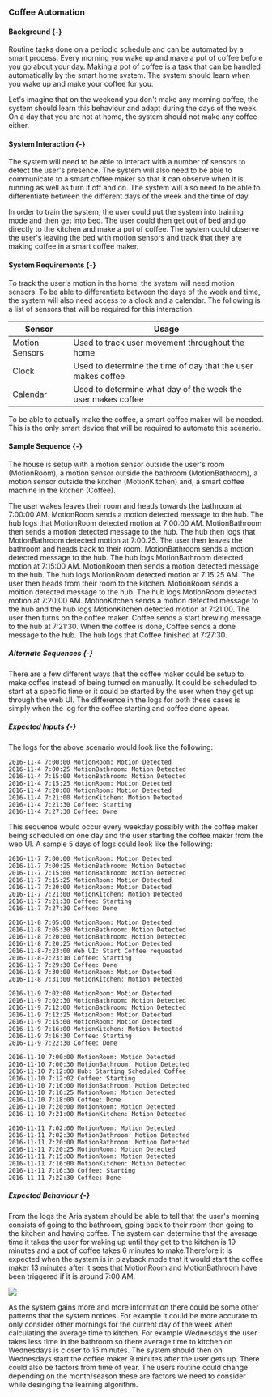 ### Coffee Automation

#### Background {-}

Routine tasks done on a periodic schedule and can be automated by a smart process. Every morning
you wake up and make a pot of coffee before you go about your day. Making a pot of coffee is a
task that can be handled automatically by the smart home system. The system should learn when
you wake up and make your coffee for you.

Let's imagine that on the weekend you don't make any morning coffee, the system should learn this
behaviour and adapt during the days of the week. On a day that you are not at home, the system
should not make any coffee either.

#### System Interaction {-}

The system will need to be able to interact with a number of sensors to detect the user's
presence. The system will also need to be able to communicate to a smart coffee maker so that it
can observe when it is running as well as turn it off and on. The system will also need to be
able to differentiate between the different days of the week and the time of day.

In order to train the system, the user could put the system into training mode and then get
into bed. The user could then get out of bed and go directly to the kitchen and make a pot
of coffee. The system could observe the user's leaving the bed with motion sensors and track
that they are making coffee in a smart coffee maker.

####  System Requirements {-}

To track the user's motion in the home, the system will need motion sensors. To be able to
differentiate between the days of the week and time, the system will also need access to a
clock and a calendar. The following is a list of sensors that will be required for this
interaction.

| Sensor         | Usage                                                        |
| -------------- | ------------------------------------------------------------ |
| Motion Sensors | Used to track user movement throughout the home              |
| Clock          | Used to determine the time of day that the user makes coffee |
| Calendar       | Used to determine what day of the week the user makes coffee |

To be able to actually make the coffee, a smart coffee maker will be needed. This is the only
smart device that will be required to automate this scenario.

#### Sample Sequence {-}

The house is setup with a motion sensor outside the user's room (MotionRoom), a motion sensor 
outside the bathroom (MotionBathroom), a motion sensor outside the kitchen (MotionKitchen) 
and, a smart coffee machine in the kitchen (Coffee). 

The user wakes leaves their room and heads towards the bathroom at 7:00:00 AM. 
MotionRoom sends a motion detected message to the hub. The hub logs that MotionRoom detected 
motion at 7:00:00 AM. MotionBathroom then sends a motion detected message to the hub. The 
hub then logs that MotionBathroom detected motion at 7:00:25. The user then leaves the bathroom
and heads back to their room. MotionBathroom sends a motion detected message to the hub. The
hub logs MotionBathroom detected motion at 7:15:00 AM. MotionRoom then sends a motion detected
message to the hub. The hub logs MotionRoom detected motion at 7:15:25 AM. The user then heads
from their room to the kitchen. MotionRoom sends a moition detected message to the hub. The hub 
logs MotionRoom detected motion at 7:20:00 AM. MotionKitchen sends a motion detected message to the
hub and the hub logs MotionKitchen detected motion at 7:21:00. The user then turns on the 
coffee maker. Coffee sends a start brewing message to the hub at 7:21:30. When the coffee is done,
Coffee sends a done message to the hub. The hub logs that Coffee finished at 7:27:30. 
 

##### Alternate Sequences {-}

There are a few different ways that the coffee maker could be setup to make coffee instead of 
being turned on manually. It could be scheduled to start at a specific time or it could be started
by the user when they get up through the web UI. The difference in the logs for both these cases
is simply when the log for the coffee starting and coffee done apear. 

##### Expected Inputs {-}

The logs for the above scenario would look like the following:

```
2016-11-4 7:00:00 MotionRoom: Motion Detected
2016-11-4 7:00:25 MotionBathroom: Motion Detected
2016-11-4 7:15:00 MotionBathroom: Motion Detected
2016-11-4 7:15:25 MotionRoom: Motion Detected
2016-11-4 7:20:00 MotionRoom: Motion Detected
2016-11-4 7:21:00 MotionKitchen: Motion Detected
2016-11-4 7:21:30 Coffee: Starting
2016-11-4 7:27:30 Coffee: Done
```

This sequence would occur every weekday possibly with the coffee maker being scheduled on one day
and the user starting the coffee maker from the web UI. A sample 5 days of logs could look like the 
following:

```
2016-11-7 7:00:00 MotionRoom: Motion Detected
2016-11-7 7:00:25 MotionBathroom: Motion Detected
2016-11-7 7:15:00 MotionBathroom: Motion Detected
2016-11-7 7:15:25 MotionRoom: Motion Detected
2016-11-7 7:20:00 MotionRoom: Motion Detected
2016-11-7 7:21:00 MotionKitchen: Motion Detected
2016-11-7 7:21:30 Coffee: Starting
2016-11-7 7:27:30 Coffee: Done

2016-11-8 7:05:00 MotionRoom: Motion Detected
2016-11-8 7:05:30 MotionBathroom: Motion Detected
2016-11-8 7:20:00 MotionBathroom: Motion Detected
2016-11-8 7:20:25 MotionRoom: Motion Detected
2016-11-8-7:23:00 Web UI: Start Coffee requested
2016-11-8-7:23:10 Coffee: Starting
2016-11-7 7:29:30 Coffee: Done
2016-11-8 7:30:00 MotionRoom: Motion Detected
2016-11-8 7:31:00 MotionKitchen: Motion Detected

2016-11-9 7:02:00 MotionRoom: Motion Detected
2016-11-9 7:02:30 MotionBathroom: Motion Detected
2016-11-9 7:12:00 MotionBathroom: Motion Detected
2016-11-9 7:12:25 MotionRoom: Motion Detected
2016-11-9 7:15:00 MotionRoom: Motion Detected
2016-11-9 7:16:00 MotionKitchen: Motion Detected
2016-11-9 7:16:30 Coffee: Starting
2016-11-9 7:22:30 Coffee: Done

2016-11-10 7:00:00 MotionRoom: Motion Detected
2016-11-10 7:00:30 MotionBathroom: Motion Detected
2016-11-10 7:12:00 Hub: Starting Scheduled Coffee
2016-11-10 7:12:02 Coffee: Starting
2016-11-10 7:16:00 MotionBathroom: Motion Detected
2016-11-10 7:16:25 MotionRoom: Motion Detected
2016-11-10 7:18:00 Coffee: Done
2016-11-10 7:20:00 MotionRoom: Motion Detected
2016-11-10 7:21:00 MotionKitchen: Motion Detected

2016-11-11 7:02:00 MotionRoom: Motion Detected
2016-11-11 7:02:30 MotionBathroom: Motion Detected
2016-11-11 7:20:00 MotionBathroom: Motion Detected
2016-11-11 7:20:25 MotionRoom: Motion Detected
2016-11-11 7:15:00 MotionRoom: Motion Detected
2016-11-11 7:16:00 MotionKitchen: Motion Detected
2016-11-11 7:16:30 Coffee: Starting
2016-11-11 7:22:30 Coffee: Done
```

##### Expected Behaviour {-}

From the logs the Aria system should be able to tell that the user's morning consists of
going to the bathroom, going back to their room then going to the kitchen and having coffee. 
The system can determine that the average time it takes the user for waking up until they get to 
the kitchen is 19 minutes and a pot of coffee takes 6 minutes to make.Therefore it is expected when 
the system is in playback mode that it would start the coffee maker 13 minutes after it sees that
MotionRoom and MotionBathroom have been triggered if it is around 7:00 AM.

![](./uml/CoffeeSequence.png)

As the system gains more and more information there could be some other patterns that the system 
notices. For example it could be more accurate to only consider other mornings for the current 
day of the week when calculating the average time to kitchen. For example Wednesdays the user
takes less time in the bathroom so there average time to kitchen on Wednesdays is closer to 15 
minutes. The system should then on Wednesdays start the coffee maker 9 minutes after the user gets
up. There could also be factors from time of year. The users routine could change depending on the
month/season these are factors we need to consider while desinging the learning algorithm. 



